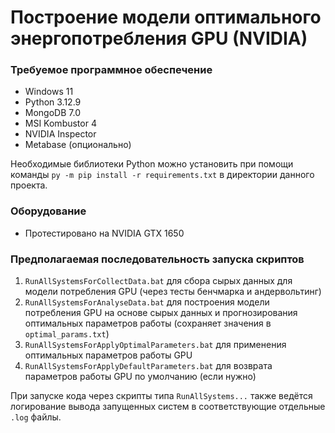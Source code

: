 # Построение модели оптимального энергопотребления GPU (NVIDIA)

### Требуемое программное обеспечение
- Windows 11
- Python 3.12.9
- MongoDB 7.0
- MSI Kombustor 4
- NVIDIA Inspector
- Metabase (опционально)

Необходимые библиотеки Python можно установить при помощи команды `py -m pip install -r requirements.txt` в директории данного проекта.

### Оборудование
- Протестировано на NVIDIA GTX 1650

### Предполагаемая последовательность запуска скриптов
1. `RunAllSystemsForCollectData.bat` для сбора сырых данных для модели потребления GPU (через тесты бенчмарка и андервольтинг)
2. `RunAllSystemsForAnalyseData.bat` для построения модели потребления GPU на основе сырых данных и прогнозирования оптимальных параметров работы (сохраняет значения в `optimal_params.txt`)
3. `RunAllSystemsForApplyOptimalParameters.bat` для применения оптимальных параметров работы GPU
4. `RunAllSystemsForApplyDefaultParameters.bat` для возврата параметров работы GPU по умолчанию (если нужно)

При запуске кода через скрипты типа `RunAllSystems...` также ведётся логирование вывода запущенных систем в соответствующие отдельные `.log` файлы.
